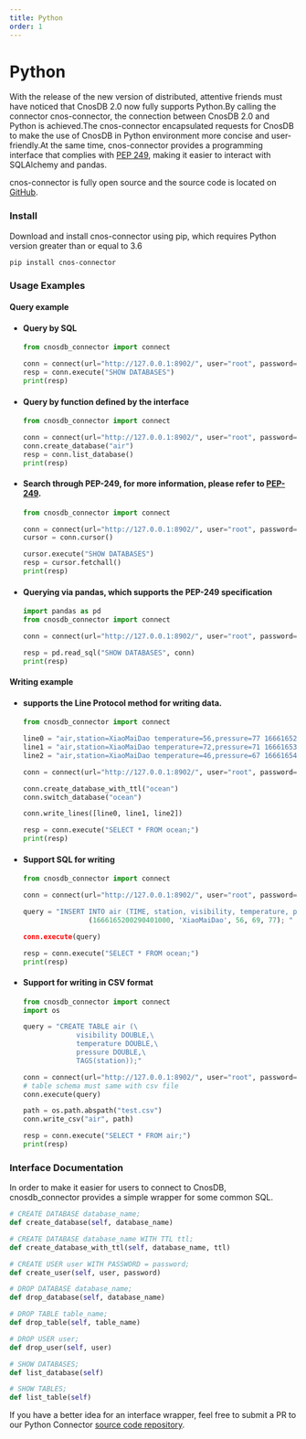 ```yaml
---
title: Python
order: 1
---
```


# Python

With the release of the new version of distributed, attentive friends must have noticed that CnosDB 2.0 now fully supports Python.By calling the connector cnos-connector, the connection between CnosDB 2.0 and Python is achieved.The cnos-connector encapsulated requests for CnosDB to make the use of CnosDB in Python environment more concise and user-friendly.At the same time, cnos-connector provides a programming interface that complies with [PEP 249](https://peps.python.org/pep-0249/), making it easier to interact with SQLAlchemy and pandas.

cnos-connector is fully open source and the source code is located on [GitHub](https://github.com/cnosdb/cnosdb-client-python).

### Install

Download and install cnos-connector using pip, which requires Python version greater than or equal to 3.6

```
pip install cnos-connector
```

### Usage Examples

#### Query example

- #### Query by SQL

  ```python
  from cnosdb_connector import connect

  conn = connect(url="http://127.0.0.1:8902/", user="root", password="")
  resp = conn.execute("SHOW DATABASES")
  print(resp)
  ```

- #### Query by function defined by the interface

  ```python
  from cnosdb_connector import connect

  conn = connect(url="http://127.0.0.1:8902/", user="root", password="")
  conn.create_database("air")
  resp = conn.list_database()
  print(resp)
  ```

- #### Search through PEP-249, for more information, please refer to [PEP-249](https://peps.python.org/pep-0249/).

  ```python
  from cnosdb_connector import connect

  conn = connect(url="http://127.0.0.1:8902/", user="root", password="")
  cursor = conn.cursor()

  cursor.execute("SHOW DATABASES")
  resp = cursor.fetchall()
  print(resp)
  ```

- #### Querying via pandas, which supports the PEP-249 specification

  ```python
  import pandas as pd
  from cnosdb_connector import connect

  conn = connect(url="http://127.0.0.1:8902/", user="root", password="")

  resp = pd.read_sql("SHOW DATABASES", conn)
  print(resp)
  ```

#### Writing example

- #### supports the Line Protocol method for writing data.

  ```python
  from cnosdb_connector import connect

  line0 = "air,station=XiaoMaiDao temperature=56,pressure=77 1666165200290401000"
  line1 = "air,station=XiaoMaiDao temperature=72,pressure=71 1666165300290401000"
  line2 = "air,station=XiaoMaiDao temperature=46,pressure=67 1666165400290401000"

  conn = connect(url="http://127.0.0.1:8902/", user="root", password="")

  conn.create_database_with_ttl("ocean")
  conn.switch_database("ocean")

  conn.write_lines([line0, line1, line2])

  resp = conn.execute("SELECT * FROM ocean;")
  print(resp)
  ```

- #### Support SQL for writing

  ```python
  from cnosdb_connector import connect

  conn = connect(url="http://127.0.0.1:8902/", user="root", password="")

  query = "INSERT INTO air (TIME, station, visibility, temperature, pressure) VALUES
                  (1666165200290401000, 'XiaoMaiDao', 56, 69, 77); "

  conn.execute(query)

  resp = conn.execute("SELECT * FROM ocean;")
  print(resp)
  ```

- #### Support for writing in CSV format

  ```python
  from cnosdb_connector import connect
  import os

  query = "CREATE TABLE air (\
               visibility DOUBLE,\
               temperature DOUBLE,\
               pressure DOUBLE,\
               TAGS(station));"

  conn = connect(url="http://127.0.0.1:8902/", user="root", password="")
  # table schema must same with csv file
  conn.execute(query)

  path = os.path.abspath("test.csv")
  conn.write_csv("air", path)

  resp = conn.execute("SELECT * FROM air;")
  print(resp)
  ```

### Interface Documentation

In order to make it easier for users to connect to CnosDB, cnosdb_connector provides a simple wrapper for some common SQL.

```python
# CREATE DATABASE database_name;
def create_database(self, database_name)

# CREATE DATABASE database_name WITH TTL ttl;
def create_database_with_ttl(self, database_name, ttl)

# CREATE USER user WITH PASSWORD = password;
def create_user(self, user, password)

# DROP DATABASE database_name;
def drop_database(self, database_name)

# DROP TABLE table_name;
def drop_table(self, table_name)

# DROP USER user;
def drop_user(self, user)

# SHOW DATABASES;
def list_database(self)

# SHOW TABLES;
def list_table(self)
```

If you have a better idea for an interface wrapper, feel free to submit a PR to our Python Connector [source code repository](https://github.com/cnosdb/cnosdb-client-python).
